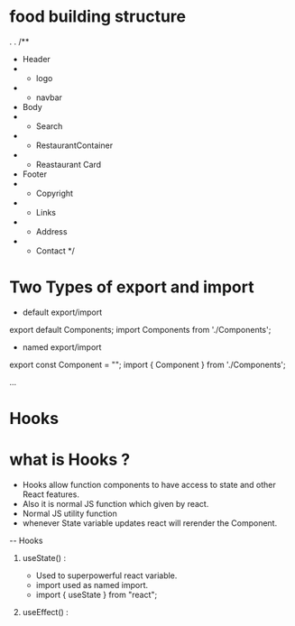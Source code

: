 # food building structure 
.
.
/**
 * Header 
 * - logo 
 * - navbar
 * Body 
 * - Search
 * - RestaurantContainer 
 *    - Reastaurant Card 
 * Footer 
 * - Copyright 
 * - Links
 * - Address
 * - Contact
 */


 # Two Types of export and import 

 - default export/import 

 export default Components;
 import Components from './Components';


 - named export/import

 export const Component = "";
 import { Component } from './Components';


...
# Hooks 

# what is Hooks ?
 - Hooks allow function components to have access to state and other React features.
 - Also it is normal JS function which given by react.
 - Normal JS utility function
 - whenever State variable updates react will rerender the Component.
 

 -- Hooks

 1. useState() : 
    - Used to superpowerful react variable. 
    - import used as named import.
    - import { useState } from "react";

 2. useEffect() :



